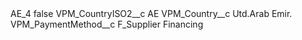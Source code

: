 <?xml version="1.0" encoding="UTF-8"?>
<CustomMetadata xmlns="http://soap.sforce.com/2006/04/metadata" xmlns:xsi="http://www.w3.org/2001/XMLSchema-instance" xmlns:xsd="http://www.w3.org/2001/XMLSchema">
    <label>AE_4</label>
    <protected>false</protected>
    <values>
        <field>VPM_CountryISO2__c</field>
        <value xsi:type="xsd:string">AE</value>
    </values>
    <values>
        <field>VPM_Country__c</field>
        <value xsi:type="xsd:string">Utd.Arab Emir.</value>
    </values>
    <values>
        <field>VPM_PaymentMethod__c</field>
        <value xsi:type="xsd:string">F_Supplier Financing</value>
    </values>
</CustomMetadata>
